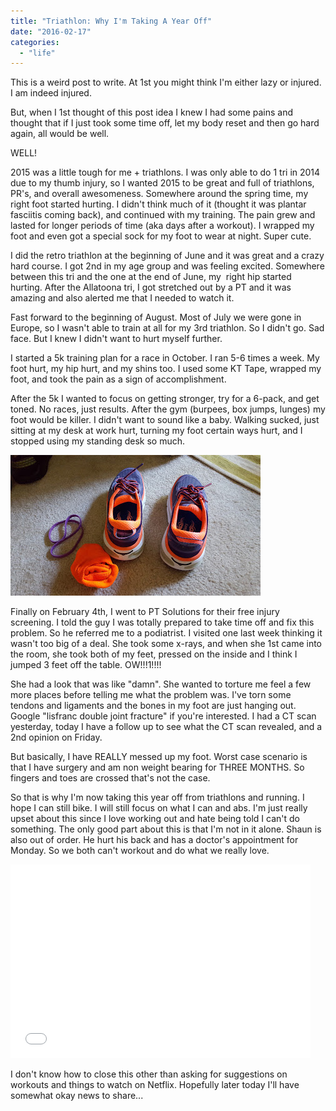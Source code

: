 ```yaml
---
title: "Triathlon: Why I'm Taking A Year Off"
date: "2016-02-17"
categories: 
  - "life"
---
```


This is a weird post to write. At 1st you might think I'm either lazy or injured. I am indeed injured.

But, when I 1st thought of this post idea I knew I had some pains and thought that if I just took some time off, let my body reset and then go hard again, all would be well.

WELL!

2015 was a little tough for me + triathlons. I was only able to do 1 tri in 2014 due to my thumb injury, so I wanted 2015 to be great and full of triathlons, PR's, and overall awesomeness. Somewhere around the spring time, my right foot started hurting. I didn't think much of it (thought it was plantar fasciitis coming back), and continued with my training. The pain grew and lasted for longer periods of time (aka days after a workout). I wrapped my foot and even got a special sock for my foot to wear at night. Super cute.

I did the retro triathlon at the beginning of June and it was great and a crazy hard course. I got 2nd in my age group and was feeling excited. Somewhere between this tri and the one at the end of June, my  right hip started hurting. After the Allatoona tri, I got stretched out by a PT and it was amazing and also alerted me that I needed to watch it.

Fast forward to the beginning of August. Most of July we were gone in Europe, so I wasn't able to train at all for my 3rd triathlon. So I didn't go. Sad face. But I knew I didn't want to hurt myself further.

I started a 5k training plan for a race in October. I ran 5-6 times a week. My foot hurt, my hip hurt, and my shins too. I used some KT Tape, wrapped my foot, and took the pain as a sign of accomplishment.

After the 5k I wanted to focus on getting stronger, try for a 6-pack, and get toned. No races, just results. After the gym (burpees, box jumps, lunges) my foot would be killer. I didn't want to sound like a baby. Walking sucked, just sitting at my desk at work hurt, turning my foot certain ways hurt, and I stopped using my standing desk so much.

[![](images/20150812_175601.jpg)](https://2.bp.blogspot.com/-W7QC103apZU/Vr0waukPCOI/AAAAAAABNSQ/E73nxmuPJws/s1600/20150812_175601.jpg)

Finally on February 4th, I went to PT Solutions for their free injury screening. I told the guy I was totally prepared to take time off and fix this problem. So he referred me to a podiatrist. I visited one last week thinking it wasn't too big of a deal. She took some x-rays, and when she 1st came into the room, she took both of my feet, pressed on the inside and I think I jumped 3 feet off the table. OW!!!1!!!!

She had a look that was like "damn". She wanted to torture me feel a few more places before telling me what the problem was. I've torn some tendons and ligaments and the bones in my foot are just hanging out. Google "lisfranc double joint fracture" if you're interested. I had a CT scan yesterday, today I have a follow up to see what the CT scan revealed, and a 2nd opinion on Friday.

But basically, I have REALLY messed up my foot. Worst case scenario is that I have surgery and am non weight bearing for THREE MONTHS. So fingers and toes are crossed that's not the case.

So that is why I'm now taking this year off from triathlons and running. I hope I can still bike. I will still focus on what I can and abs. I'm just really upset about this since I love working out and hate being told I can't do something. The only good part about this is that I'm not in it alone. Shaun is also out of order. He hurt his back and has a doctor's appointment for Monday. So we both can't workout and do what we really love.

<iframe src="//giphy.com/embed/Vl1cAmkOrlB2E" width="480" height="310" frameborder="0" allowfullscreen="allowfullscreen"></iframe>

I don't know how to close this other than asking for suggestions on workouts and things to watch on Netflix. Hopefully later today I'll have somewhat okay news to share...

